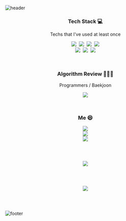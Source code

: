 ![header](https://capsule-render.vercel.app/api?type=waving&color=timeGradient&height=300&section=header&text=%20Hi&nbsp;there&nbsp;👋%20&fontSize=30&fontColor=ffffff&animation=twinkling)

<h3 align="center">Tech Stack 💻</h3>
<p align="center">Techs that I've used at least once</p>

<p align="center">
<img src="https://img.shields.io/badge/C-A8B9CC?style=flat-square&logo=C&logoColor=white"/></a>&nbsp;&nbsp;<img src="https://img.shields.io/badge/Python-3766AB?style=flat-square&logo=Python&logoColor=white"/></a>&nbsp;&nbsp;<img src="https://img.shields.io/badge/Java-007396?style=flat-square&logo=Java&logoColor=white"/></a>&nbsp;&nbsp;<img src="https://img.shields.io/badge/C++-00599C?style=flat-square&logo=C%2B%2B&logoColor=white"/></a><br><img src="https://img.shields.io/badge/AssemblyScript-007AAC?style=flat-square&logo=AssemblyScript&logoColor=white"/></a>&nbsp;&nbsp;<img src="https://img.shields.io/badge/HTML-E34F26?style=flat-square&logo=HTML5&logoColor=white"/></a>&nbsp;&nbsp;<img src="https://img.shields.io/badge/CSS-1572B6?style=flat-square&logo=CSS3&logoColor=white"/></a>
</p>

<br>

<h3 align="center">Algorithm Review 👨🏻‍💻</h3>
<p align="center">Programmers / Baekjoon</p>

<p align="center">
<a href="https://trite-chicory-6c6.notion.site/79bde759f1c544d0bb6c500afa35ac01"><img src="https://img.shields.io/badge/Notion-000000?style=flat-square&logo=Notion&logoColor=white"/></a>
</p>

<br>

<h3 align="center">Me 😄</h3>

<p align="center">
<img src="https://img.shields.io/badge/Gmail_:_jyn09@ajou.ac.kr-EA4335?style=flat-square&logo=Gmail&logoColor=white"/></a><br><img src="https://img.shields.io/badge/Naver_:_price__o@naver.com-03C75A?style=flat-square&logo=Naver&logoColor=white"/></a><br><img src="https://img.shields.io/badge/Instagram_:_iamyunajo-E4405F?style=flat-square&logo=Instagram&logoColor=white"/></a>
</p>

<br><br>

<p align="center">
<img src="http://mazassumnida.wtf/api/v2/generate_badge?boj=jyn09">
</p>

<br><br>

<p align="center">
<img src="https://github-readme-stats.vercel.app/api?username=ucom96&show_icons=true&theme=radical"
</p>

<br><br>

![footer](https://capsule-render.vercel.app/api?type=waving&color=timeGradient&section=footer)
